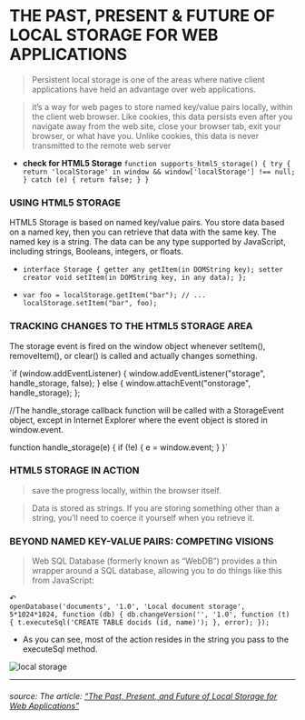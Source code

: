 # THE PAST, PRESENT & FUTURE OF LOCAL STORAGE FOR WEB APPLICATIONS
>Persistent local storage is one of the areas where native client applications have held an advantage over web applications.

>it’s a way for web pages to store named key/value pairs locally, within the client web browser. Like cookies, this data persists even after you navigate away from the web site, close your browser tab, exit your browser, or what have you. Unlike cookies, this data is never transmitted to the remote web server

* **check for HTML5 Storage**
`function supports_html5_storage() {
  try {
    return 'localStorage' in window && window['localStorage'] !== null;
  } catch (e) {
    return false;
  }
}`

### USING HTML5 STORAGE
HTML5 Storage is based on named key/value pairs. You store data based on a named key, then you can retrieve that data with the same key. The named key is a string. The data can be any type supported by JavaScript, including strings, Booleans, integers, or floats.

- `interface Storage {
  getter any getItem(in DOMString key);
  setter creator void setItem(in DOMString key, in any data);
};`

- `var foo = localStorage.getItem("bar");
// ...
localStorage.setItem("bar", foo);`

### TRACKING CHANGES TO THE HTML5 STORAGE AREA
 The storage event is fired on the window object whenever setItem(), removeItem(), or clear() is called and actually changes something.
 
 `if (window.addEventListener) {
  window.addEventListener("storage", handle_storage, false);
} else {
  window.attachEvent("onstorage", handle_storage);
};

//The handle_storage callback function will be called with a StorageEvent object, except in Internet Explorer where the event object is stored in window.event.

function handle_storage(e) {
  if (!e) { e = window.event; }
}`

### HTML5 STORAGE IN ACTION
> save the progress locally, within the browser itself.

> Data is stored as strings. If you are storing something other than a string, you’ll need to coerce it yourself when you retrieve it.

### BEYOND NAMED KEY-VALUE PAIRS: COMPETING VISIONS

> Web SQL Database (formerly known as “WebDB”) provides a thin wrapper around a SQL database, allowing you to do things like this from JavaScript:

↶  
`openDatabase('documents', '1.0', 'Local document storage', 5*1024*1024, function (db) {
  db.changeVersion('', '1.0', function (t) {
    t.executeSql('CREATE TABLE docids (id, name)');
  }, error);
});`
* As you can see, most of the action resides in the string you pass to the executeSql method. 

![local storage](https://lh3.googleusercontent.com/proxy/4-j7YTFXGF_FgpibnF5vTxb0X7a4k8bs_Bo-h_V3KbXLa3EN1Ix_5ACzX6NnHsPDaja-e6DdZYWTLRR_zI3rVNjlhRunSjsy-RaMiVk8SRE4KMnn)


------
###### source: The article: [“The Past, Present, and Future of Local Storage for Web Applications”](http://diveinto.html5doctor.com/storage.html)
